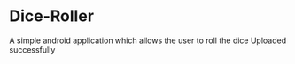 # Dice-Roller
A simple android application which allows the user to roll the dice 
Uploaded successfully
